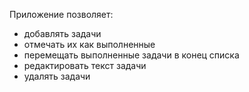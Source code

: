 Приложение позволяет:
- добавлять задачи
- отмечать их как выполненные 
- перемещать выполненные задачи в конец списка
- редактировать текст задачи 
- удалять задачи 

